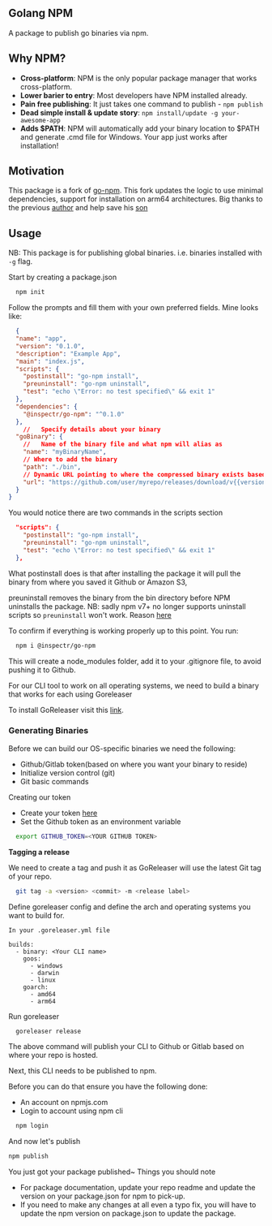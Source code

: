 ## Golang NPM
A package to publish go binaries via npm.

## Why NPM?
* **Cross-platform**: NPM is the only popular package manager that works cross-platform.
* **Lower barier to entry**: Most developers have NPM installed already.
* **Pain free publishing**: It just takes one command to publish - `npm publish`
* **Dead simple install & update story**: `npm install/update -g your-awesome-app`
* **Adds $PATH**: NPM will automatically add your binary location to $PATH and generate .cmd file for Windows. Your app just works after installation!

## Motivation
This package is a fork of [go-npm](https://github.com/sanathkr/go-npm). This fork updates the logic to use minimal dependencies, support for installation on arm64 architectures. Big thanks to the previous [author](https://github.com/sanathkr) and help save his [son](https://x.com/sanathkr_/status/1337227367102566403?s=20)

## Usage
NB: This package is for publishing global binaries. i.e. binaries installed with `-g` flag.

Start by creating a package.json
```bash
  npm init
```
Follow the prompts and fill them with your own preferred fields. Mine looks like:

```json
  {
  "name": "app",
  "version": "0.1.0",
  "description": "Example App",
  "main": "index.js",
  "scripts": {
    "postinstall": "go-npm install",
    "preuninstall": "go-npm uninstall",
    "test": "echo \"Error: no test specified\" && exit 1"
  },
  "dependencies": {
    "@inspectr/go-npm": "^0.1.0"
  },
    //   Specify details about your binary
  "goBinary": {
    //   Name of the binary file and what npm will alias as
    "name": "myBinaryName",
    // Where to add the binary
    "path": "./bin",
    // Dynamic URL pointing to where the compressed binary exists based on version, platform, and the processor type (amd64, arm, and more)
    "url": "https://github.com/user/myrepo/releases/download/v{{version}}/myBinaryName_{{version}}_{{platform}}_{{arch}}.tar.gz"
  }
}

```

You would notice there are two commands in the scripts section
```json
  "scripts": {
    "postinstall": "go-npm install",
    "preuninstall": "go-npm uninstall",
    "test": "echo \"Error: no test specified\" && exit 1"
  },
```

What postinstall does is that after installing the package it will pull the binary from where you saved it Github or Amazon S3,

preuninstall removes the binary from the bin directory before NPM uninstalls the package.
NB: sadly npm v7+ no longer supports uninstall scripts so `preuninstall` won't work. Reason [here](https://docs.npmjs.com/cli/v10/using-npm/scripts#a-note-on-a-lack-of-npm-uninstall-scripts)

To confirm if everything is working properly up to this point. You run:

```bash
  npm i @inspectr/go-npm
```

This will create a node_modules folder, add it to your .gitignore file, to avoid pushing it to Github.

For our CLI tool to work on all operating systems, we need to build a binary that works for each using Goreleaser

To install GoReleaser visit this [link](https://goreleaser.com/install/).

### Generating Binaries
Before we can build our OS-specific binaries we need the following:

- Github/Gitlab token(based on where you want your binary to reside)
- Initialize version control (git)
- Git basic commands

Creating our token

- Create your token [here](https://github.com/settings/tokens)
- Set the Github token as an environment variable

```bash
  export GITHUB_TOKEN=<YOUR GITHUB TOKEN>
```

**Tagging a release**

We need to create a tag and push it as GoReleaser will use the latest Git tag of your repo.

```bash
  git tag -a <version> <commit> -m <release label>
```


Define goreleaser config and define the arch and operating systems you want to build for.

```
In your .goreleaser.yml file

builds:
  - binary: <Your CLI name>
    goos:
      - windows
      - darwin
      - linux
    goarch:
      - amd64
      - arm64
```

Run goreleaser
```bash
  goreleaser release
```

The above command will publish your CLI to Github or Gitlab based on where your repo is hosted.


Next, this CLI needs to be published to npm.

Before you can do that ensure you have the following done:

- An account on npmjs.com
- Login to account using npm cli
```bash 
  npm login 
```

And now let's publish

```bash
npm publish
```

You just got your package published~
Things you should note

- For package documentation, update your repo readme and update the version on your package.json for npm to pick-up.
- If you need to make any changes at all even a typo fix, you will have to update the npm version on package.json to update the package.